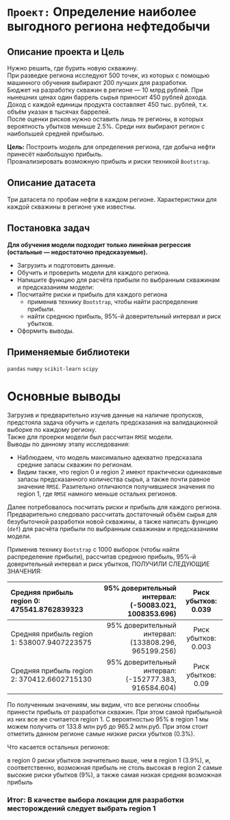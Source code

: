 # `Проект:` Определение наиболее выгодного региона нефтедобычи

## Описание проекта и Цель
Нужно решить, где бурить новую скважину.  
При разведке региона исследуют 500 точек, из которых с помощью машинного обучения выбирают 200 лучших для разработки.  
Бюджет на разработку скважин в регионе — 10 млрд рублей.
При нынешних ценах один баррель сырья приносит 450 рублей дохода. Доход с каждой единицы продукта составляет 450 тыс. рублей, т.к. объём указан в тысячах баррелей.  
После оценки рисков нужно оставить лишь те регионы, в которых вероятность убытков меньше 2.5%. Среди них выбирают регион с наибольшей средней прибылью.

**Цель:**  Построить модель для определения региона, где добыча нефти принесёт наибольшую прибыль.  
 Проанализировать возможную прибыль и риски техникой `Bootstrap`.

## Описание датасета
Три датасета по пробам нефти в каждом регионе. Характеристики для каждой скважины в регионе уже известны.

## Постановка задач
**Для обучения модели подходит только линейная регрессия (остальные — недостаточно предсказуемые).**
* Загрузить и подготовить данные.
* Обучить и проверить модели для каждого региона.
* Напишите функцию для расчёта прибыли по выбранным скважинам и предсказаниям модели:
* Посчитайте риски и прибыль для каждого региона
  * применив технику `Bootstrap`, чтобы найти распределение прибыли.
  * найти среднюю прибыль, 95%-й доверительный интервал и риск убытков.
* Оформить выводы.

## Применяемые библиотеки
`pandas` `numpy` `scikit-learn` `scipy`
# Основные выводы
Загрузив и предварительно изучив данные на наличие пропусков, предстояла задача обучить и сделать предсказания на валидационной выборке по каждому региону.  
Также для проерки модели был рассчитан `RMSE` модели.   
Выводы по данному этапу исследования:
* Наблюдаем, что модель максимально адекватно предсказала средние запасы скважин по регионам.
* Видим также, что region 0 и region 2 имеют практически одинаковые запасы предсказанного количества сырья, а также почти равное значение `RMSE`. Разительно отличаются получившиеся значения по region 1, где `RMSE` намного меньше остальнх регионов.

Далее потребовалось посчитать риски и прибыль для каждого региона.  
Предварительно следовало рассчитать достаточный объём сырья для безубыточной разработки новой скважины, а также написать функцию (`def`) для расчёта прибыли по выбранным скважинам и предсказаниям модели.

Применив технику `Bootstrap` с 1000 выборок (чтобы найти распределение прибыли), рассчитав среднюю прибыль, 95%-й доверительный интервал и риск убытков, ПОЛУЧИЛИ СЛЕДУЮЩИЕ ЗНАЧЕНИЯ:

| Средняя прибыль region 0: 475541.8762839323 | 95% доверительный интервал: (-50083.021, 1008353.696) | Риск убытков: 0.039 |
| :------------------------------------------ | ----------------------------------------------------: | :-----------------: |
| Средняя прибыль region 1: 538007.9407223575 | 95% доверительный интервал: (133808.296, 965199.256)  | Риск убытков: 0.003 |
| Средняя прибыль region 2: 370412.6602715130 | 95% доверительный интервал: (-152777.383, 916584.604) | Риск убытков: 0.09  |

По полученным значениям, мы видим, что все регионы спообны принести прибыль от разработки скважин. При этом самой прибыльной из них все же считается region 1. С вероятностью 95% в region 1 мы можем получить от 133.8 млн руб до 965.2 млн.руб. При этом стоит отметить данном регионе самые низкие риски убытков (0.3%).

Что касается остальных регионов:

в region 0 риски убытков значительно выше, чем в region 1 (3.9%), и, соответственно, возможная прибыль не столь высокая
в region 2 самые высокие риски убытков (9%), а также самая низкая средняя возможная прибыль

### Итог: В качестве выбора локации для разработки месторождений следует выбрать region 1
